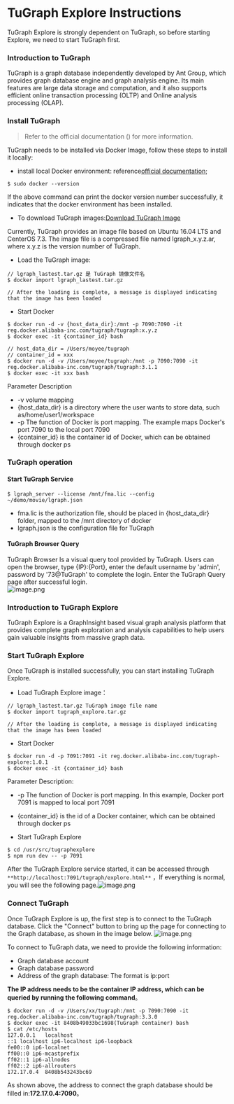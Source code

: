 # TuGraph Explore Instructions

TuGraph Explore is strongly dependent on TuGraph, so before starting Explore, we need to start TuGraph first.
<a name="lGD6j"></a>

### Introduction to TuGraph

TuGraph is a graph database independently developed by Ant Group, which provides graph database engine and graph analysis engine. Its main features are large data storage and computation, and it also supports efficient online transaction processing (OLTP) and Online analysis processing (OLAP).
<a name="BOZFL"></a>

### Install TuGraph

> Refer to the official documentation () for more information.

TuGraph needs to be installed via Docker Image, follow these steps to install it locally:

- install local Docker environment: reference[official documentation](https://docs.docker.com/get-started/);

```shell
$ sudo docker --version
```

If the above command can print the docker version number successfully, it indicates that the docker environment has been installed.

- To download TuGraph images:[Download TuGraph Image](https://tugraph-web.oss-cn-beijing.aliyuncs.com/tugraph/tugraph-3.3.0/TuGraph-Image-3.3.0.tar.gz)

Currently, TuGraph provides an image file based on Ubuntu 16.04 LTS and CenterOS 7.3. The image file is a compressed file named lgraph_x.y.z.ar, where x.y.z is the version number of TuGraph.

- Load the TuGraph image:

```shell
// lgraph_lastest.tar.gz 是 TuGraph 镜像文件名
$ docker import lgraph_lastest.tar.gz

// After the loading is complete, a message is displayed indicating that the image has been loaded
```

- Start Docker

```shell
$ docker run -d -v {host_data_dir}:/mnt -p 7090:7090 -it reg.docker.alibaba-inc.com/tugraph/tugraph:x.y.z
$ docker exec -it {container_id} bash

// host_data_dir = /Users/moyee/tugraph
// container_id = xxx
$ docker run -d -v /Users/moyee/tugraph:/mnt -p 7090:7090 -it reg.docker.alibaba-inc.com/tugraph/tugraph:3.1.1
$ docker exec -it xxx bash

```

Parameter Description

- -v volume mapping
- {host_data_dir} is a directory where the user wants to store data, such as/home/user1/workspace
- -p The function of Docker is port mapping. The example maps Docker's port 7090 to the local port 7090
- {container_id} is the container id of Docker, which can be obtained through docker ps

<a name="LOzYE"></a>

### TuGraph operation

<a name="zLris"></a>

#### Start TuGraph Service

```shell
$ lgraph_server --license /mnt/fma.lic --config ~/demo/movie/lgraph.json
```

- fma.lic is the authorization file, should be placed in {host_data_dir} folder, mapped to the /mnt directory of docker
- lgraph.json is the configuration file for TuGraph

<a name="OUx1A"></a>

#### TuGraph Browser Query

TuGraph Browser Is a visual query tool provided by TuGraph. Users can open the browser, type {IP}:{Port}, enter the default username by 'admin', password by '73@TuGraph' to complete the login. Enter the TuGraph Query page after successful login.<br />![image.png](https://tugraph-web-static.oss-cn-beijing.aliyuncs.com/%E6%96%87%E6%A1%A3/2.Operating/7.tugraph-browser-query-01.png)
<a name="wGOCA"></a>

### Introduction to TuGraph Explore 

TuGraph Explore is a GraphInsight based visual graph analysis platform that provides complete graph exploration and analysis capabilities to help users gain valuable insights from massive graph data.

<a name="uw3UH"></a>

### Start TuGraph Explore

Once TuGraph is installed successfully, you can start installing TuGraph Explore.

- Load TuGraph Explore image：

```shell
// lgraph_lastest.tar.gz TuGraph image file name 
$ docker import tugraph_explore.tar.gz

// After the loading is complete, a message is displayed indicating that the image has been loaded
```

- Start Docker

```shell
$ docker run -d -p 7091:7091 -it reg.docker.alibaba-inc.com/tugraph-explore:1.0.1
$ docker exec -it {container_id} bash
```

Parameter Description:

- -p The function of Docker is port mapping. In this example, Docker port 7091 is mapped to local port 7091
- {container_id} is the id of a Docker container, which can be obtained through docker ps

- Start TuGraph Explore

```shell
$ cd /usr/src/tugraphexplore
$ npm run dev -- -p 7091
```

After the TuGraph Explore service started, it can be accessed through `**http://localhost:7091/tugraph/explore.html**` ，If everything is normal, you will see the following page.![image.png](https://tugraph-web-static.oss-cn-beijing.aliyuncs.com/tugraph-expolore/tugraph-explore-index.png)

### Connect TuGraph

Once TuGraph Explore is up, the first step is to connect to the TuGraph database. Click the "Connect" button to bring up the page for connecting to the Graph database, as shown in the image below.
![image.png](https://gw.alipayobjects.com/mdn/rms_fa12c2/afts/img/A*JEUKRYMH--4AAAAAAAAAAAAAARQnAQ)

To connect to TuGraph data, we need to provide the following information:

- Graph database account
- Graph database password
- Address of the graph database: The format is ip:port

**The IP address needs to be the container IP address, which can be queried by running the following command**。

```
$ docker run -d -v /Users/xx/tugraph:/mnt -p 7090:7090 -it reg.docker.alibaba-inc.com/tugraph/tugraph:3.3.0
$ docker exec -it 8408b49033bc1698(TuGraph container) bash
$ cat /etc/hosts
127.0.0.1	localhost
::1	localhost ip6-localhost ip6-loopback
fe00::0	ip6-localnet
ff00::0	ip6-mcastprefix
ff02::1	ip6-allnodes
ff02::2	ip6-allrouters
172.17.0.4	8408b543243bc69
```

As shown above, the address to connect the graph database should be filled in:**172.17.0.4:7090**。
